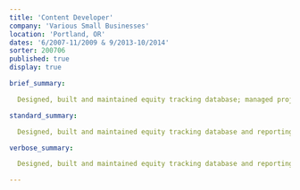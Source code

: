 ```yaml
---
title: 'Content Developer'
company: 'Various Small Businesses'
location: 'Portland, OR'
dates: '6/2007-11/2009 & 9/2013-10/2014'
sorter: 200706
published: true
display: true

brief_summary:

  Designed, built and maintained equity tracking database; managed project to build and populated CMS; designed and built various websites; trained users to maintain websites.

standard_summary:

  Designed, built and maintained equity tracking database and reporting tools in MS Excel; managed project to build and populated CMS using XML, Python and Adobe InDesign for website and internal production of materials; designed and built various websites; trained users to maintain websites.

verbose_summary:

  Designed, built and maintained equity tracking database and reporting tools in MS Excel for Lattice Capital Management; managed project to build and populated CMS using XML, Python and Adobe InDesign for website and internal production of materials for LitART LLC; designed and built various websites with HTML, XML, CSS and Javascript; trained users to maintain websites.

---
```

